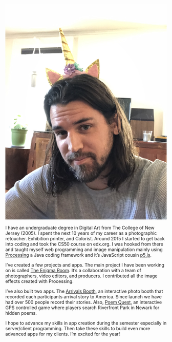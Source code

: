 ![Mike Curry](https://github.com/currymike123/inClass/blob/main/IMG_2569.jpg)

I have an undergraduate degree in Digital Art from The College of New Jersey (2005).  I spent the next 10 years of my career as a photographic retoucher. Exhibition printer, and Colorist.  Around 2015 I started to get back into coding and took the CS50 course on edx.org.  I was hooked from there and taught myself web programming and image manipulation mainly using [Processing](https://processing.org/) a Java coding framework and it’s JavaScript cousin [p5.js](https://p5js.org/).  

I’ve created a few projects and apps.  The main project I have been working on is called [The Enigma Room](https://www.enigmaroom.me/).  It’s a collaboration with a team of photographers, video editors, and producers.  I contributed all the image effects created with Processing.  

I’ve also built two apps.  The [Arrivals Booth](https://newestamericans.com/arrivals/), an interactive photo booth that recorded each participants arrival story to America.  Since launch we have had over 500 people record their stories.  Also, [Poem Quest](https://poemquest.com/), an interactive GPS controlled game where players search Riverfront Park in Newark for hidden poems.  

I hope to advance my skills in app creation during the semester especially in server/client programming.  Then take these skills to build even more advanced apps for my clients.  I’m excited for the year!
